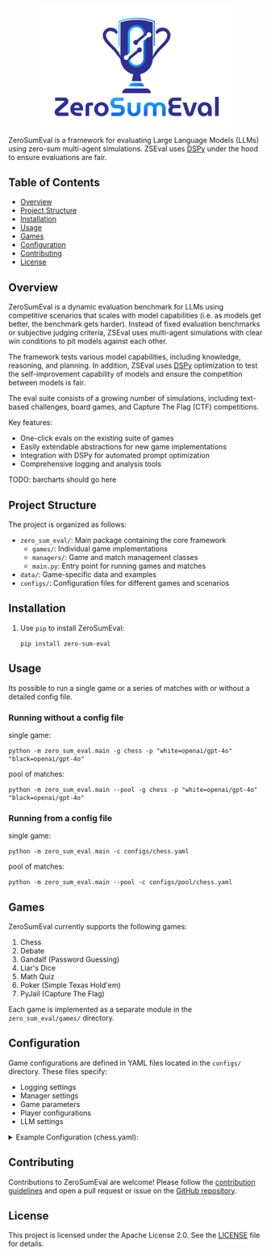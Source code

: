 <p align="center">
  <img align="center" src="logo.png" width="380px" />
</p>
<p align="left">

ZeroSumEval is a framework for evaluating Large Language Models (LLMs) using zero-sum multi-agent simulations. ZSEval uses [DSPy](https://github.com/stanfordnlp/dspy) under the hood to ensure evaluations are fair.

<!-- omit in toc -->
## Table of Contents

- [Overview](#overview)
- [Project Structure](#project-structure)
- [Installation](#installation)
- [Usage](#usage)
- [Games](#games)
- [Configuration](#configuration)
- [Contributing](#contributing)
- [License](#license)

## Overview

ZeroSumEval is a dynamic evaluation benchmark for LLMs using competitive scenarios that scales with model capabilities (i.e. as models get better, the benchmark gets harder). Instead of fixed evaluation benchmarks or subjective judging criteria, ZSEval uses multi-agent simulations with clear win conditions to pit models against each other. 

The framework tests various model capabilities, including knowledge, reasoning, and planning. In addition, ZSEval uses [DSPy](https://github.com/stanfordnlp/dspy) optimization to test the self-improvement capability of models and ensure the competition between models is fair.

The eval suite consists of a growing number of simulations, including text-based challenges, board games, and Capture The Flag (CTF) competitions.

Key features:
- One-click evals on the existing suite of games
- Easily extendable abstractions for new game implementations
- Integration with DSPy for automated prompt optimization
- Comprehensive logging and analysis tools

TODO: barcharts should go here

## Project Structure

The project is organized as follows:

- `zero_sum_eval/`: Main package containing the core framework
  - `games/`: Individual game implementations
  - `managers/`: Game and match management classes
  - `main.py`: Entry point for running games and matches
- `data/`: Game-specific data and examples
- `configs/`: Configuration files for different games and scenarios

## Installation

1. Use `pip` to install ZeroSumEval:
   ```
   pip install zero-sum-eval
   ```

## Usage

Its possible to run a single game or a series of matches with or without a detailed config file.

### Running without a config file

single game:
```
python -m zero_sum_eval.main -g chess -p "white=openai/gpt-4o" "black=openai/gpt-4o"
```

pool of matches:
```
python -m zero_sum_eval.main --pool -g chess -p "white=openai/gpt-4o" "black=openai/gpt-4o"
```

### Running from a config file

single game:
```
python -m zero_sum_eval.main -c configs/chess.yaml
```

pool of matches:
```
python -m zero_sum_eval.main --pool -c configs/pool/chess.yaml
```

## Games

ZeroSumEval currently supports the following games:

1. Chess
2. Debate
3. Gandalf (Password Guessing)
4. Liar's Dice
5. Math Quiz
6. Poker (Simple Texas Hold'em)
7. PyJail (Capture The Flag)

Each game is implemented as a separate module in the `zero_sum_eval/games/` directory.

## Configuration

Game configurations are defined in YAML files located in the `configs/` directory. These files specify:

- Logging settings
- Manager settings
- Game parameters
- Player configurations
- LLM settings

<details>
<summary>Example Configuration (chess.yaml):</summary>

```yaml
logging:
  output_dir: ../output/chess_game
manager:
  args:
    max_player_attempts: 5
    max_rounds: 200
game:
  name: chess
  args:
    players:
      white:
        class: chess_player
        args:
          id: llama3.1 70b white
          actions:
            - name: MakeMove
              optimize: true
              metric: chess_move_validation_metric
              dataset: chess_dataset
              dataset_args:
                filename: ./data/chess/stockfish_examples.jsonl
                player_key: white
                num_examples: 10
          lm:
            model: openrouter/meta-llama/llama-3.3-70b-instruct
          optimizer: BootstrapFewshot
          optimizer_args:
            max_bootstrapped_demos: 1
          max_tries: 5
      black:
        class: chess_player
        args:
          id: llama3.3 70b black
          lm:
            model: openrouter/meta-llama/llama-3.3-70b-instruct
          max_tries: 5
```
</details>


## Contributing

Contributions to ZeroSumEval are welcome! Please follow the [contribution guidelines](CONTRIBUTING.md) and open a pull request or issue on the [GitHub repository](https://github.com/haidark/zero-sum-eval).

## License

This project is licensed under the Apache License 2.0. See the [LICENSE](LICENSE) file for details.

